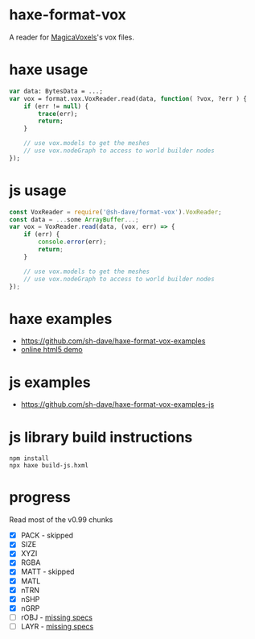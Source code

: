 # haxe-format-vox

A reader for [MagicaVoxels](https://ephtracy.github.io)'s vox files.

# haxe usage

```haxe
var data: BytesData = ...;
var vox = format.vox.VoxReader.read(data, function( ?vox, ?err ) {
	if (err != null) {
		trace(err);
		return;
	}

	// use vox.models to get the meshes
	// use vox.nodeGraph to access to world builder nodes
});
```

# js usage

```js
const VoxReader = require('@sh-dave/format-vox').VoxReader;
const data = ...some ArrayBuffer...;
var vox = VoxReader.read(data, (vox, err) => {
	if (err) {
		console.error(err);
		return;
	}

	// use vox.models to get the meshes
	// use vox.nodeGraph to access to world builder nodes
});
```

# haxe examples

- https://github.com/sh-dave/haxe-format-vox-examples
- [online html5 demo](https://sh-dave.github.io/haxe-format-vox)

# js examples

- https://github.com/sh-dave/haxe-format-vox-examples-js

# js library build instructions

```shell
npm install
npx haxe build-js.hxml
```
# progress

Read most of the v0.99 chunks

- [x] PACK - skipped
- [x] SIZE
- [x] XYZI
- [x] RGBA
- [x] MATT - skipped
- [X] MATL
- [x] nTRN
- [x] nSHP
- [x] nGRP
- [ ] rOBJ - [missing specs](https://github.com/ephtracy/voxel-model/issues/19)
- [ ] LAYR - [missing specs](https://github.com/ephtracy/voxel-model/issues/19)
